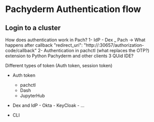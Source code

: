 # Pachyderm Authentication flow

## Login to a cluster








How does authentication work in Pach?
1- IdP - Dex _ Pach -> What happens after callback "redirect_uri": "http://<ip>:30657/authorization-code/callback"
2- Authentication in pachctl (what replaces the OTP?) extension to Python Pachyderm and other clients
3 QUid IDE?

Different types of token (Auth token, session token)

 
 
 - Auth token



    - pachctl
    - Dash
    - JupyterHub

 - Dex and IdP
        - Okta
        - KeyCloak
        - ...
- CLI
